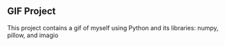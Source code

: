 <h2>GIF Project</h2>
<p>This project contains a gif of myself using Python and its libraries: numpy, pillow, and imagio</p>
